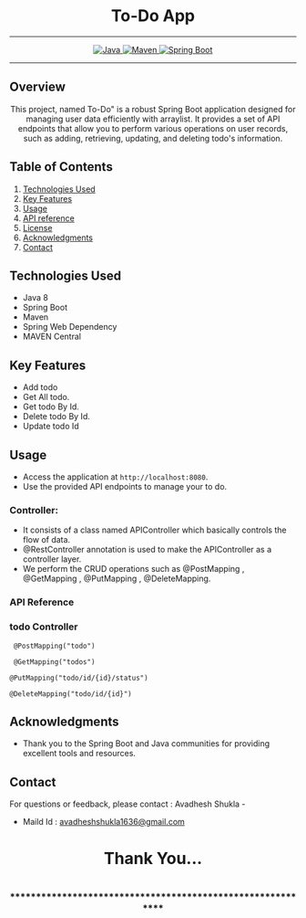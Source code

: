 # <h1 align = "center"> To-Do App</h1>
___ 
<p align="center">
<a href="Java url">
    <img alt="Java" src="https://img.shields.io/badge/Java->=8-darkblue.svg" />
</a>
<a href="Maven url" >
    <img alt="Maven" src="https://img.shields.io/badge/maven-3.1.3-brightgreen.svg" />
</a>
<a href="Spring Boot url" >
    <img alt="Spring Boot" src="https://img.shields.io/badge/Spring Boot-3.0.6-brightgreen.svg" />
</a>
</p>

---

<p align="left">

<!-- Project Description -->
## Overview
<p align="center">This project, named To-Do" is a robust Spring Boot application designed for managing user data efficiently with arraylist. It provides a set of API endpoints that allow you to perform various operations on user records, such as adding, retrieving, updating, and deleting todo's information. 
</p>

<!-- Table of Contents -->
## Table of Contents
1. [Technologies Used](#technologies-used)
2. [Key Features](#key-features)
3. [Usage](#usage)
4. [API reference](#api-reference)
5. [License](#license)
6. [Acknowledgments](#acknowledgments)
7. [Contact](#contact)

<!-- Technologies Used -->
## Technologies Used
- Java 8
- Spring Boot
- Maven
- Spring Web Dependency
- MAVEN Central


<!-- Key Features -->
## Key Features
- Add todo
- Get All todo.
- Get todo By Id.
- Delete todo By Id.
- Update todo Id

<!-- Usage -->
## Usage
- Access the application at `http://localhost:8080`.
- Use the provided API endpoints to manage your to do.

### Controller:
- It consists of a class named APIController which basically controls the flow of data.
- @RestController annotation is used to make the APIController as a controller layer.
- We perform the CRUD operations such as @PostMapping , @GetMapping , @PutMapping , @DeleteMapping.

### API Reference

### todo Controller
     @PostMapping("todo")

     @GetMapping("todos")

    @PutMapping("todo/id/{id}/status")

    @DeleteMapping("todo/id/{id}")


 <!-- Acknowledgments -->
## Acknowledgments
- Thank you to the Spring Boot and Java communities for providing excellent tools and resources.

<!-- Contact -->
## Contact
For questions or feedback, please contact : Avadhesh Shukla   -
- Maild Id : avadheshshukla1636@gmail.com

<h1 align="center">Thank You...<h1>
<h3 align = "center"> ***********************************************************<h3>
